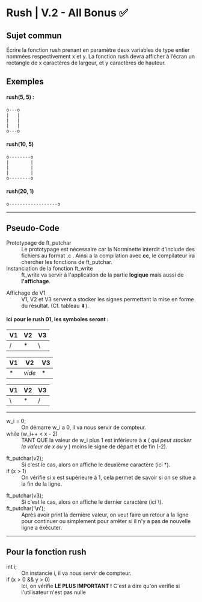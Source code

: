 Rush | V.2 - All Bonus ✅
===================== 
Sujet commun
-------------------
Écrire la fonction rush prenant en paramètre deux variables de type entier nommées respectivement x et y. La fonction rush devra afficher à l’écran un rectangle de x caractères de largeur, et y caractères de hauteur.

Exemples
-------------------

#### rush(5, 5) :
```
o---o
|   |
|   |
|   |
o---o
```

#### rush(10, 5)
```
o--------o
|        |
|        |
|        |
o--------o
```

#### rush(20, 1)
```
o------------------o
```
------
Pseudo-Code
-------------------
<dl>
  <dt>Prototypage de ft_putchar</dt>
  <dd>Le prototypage est nécessaire car la Norminette interdit d'include des fichiers au format .c . Ainsi a la compilation avec <b>cc</b>, le compilateur ira chercher les fonctions de ft_putchar.</dd>

  <dt>Instanciation de la fonction ft_write</dt>
  <dd>ft_write va servir à l'application de la partie <b>logique</b> mais aussi de <b>l'affichage</b>.</dd>
</dl>

<dl>
  <dt>Affichage de V1</dt>
  <dd>V1, V2 et V3 servent a stocker les signes permettant la mise en forme du résultat. (Cf. tableau ⬇).</dd>
</dl>

#### Ici pour le rush 01, les symboles seront :

| V1 | V2 | V3 |
|--|--|--|
| / | * | \ |

| V1 | V2 | V3 |
|--|--|--|
| * | *vide* | * |

| V1 | V2 | V3 |
|--|--|--|
| \ | * | / |

------
<dl>
  <dt>w_i = 0;</dt>
  <dd>On démarre w_i a 0, il va nous servir de compteur.</dd>
  
  <dt>while (w_i++ < x - 2)</dt>
  <dd>TANT QUE la valeur de w_i plus 1 est inférieure à <b>x</b> ( <i>qui peut stocker la valeur de x ou y </i>) moins le signe de départ et de fin (-2). </dd>
</dl>

<dl>
  <dt>ft_putchar(v2);</dt>
  <dd>Si c'est le cas, alors on affiche le deuxième caractère (ici *).</dd>

  <dt>if (x > 1)</dt>
  <dd>On vérifie si x est supérieure à 1, cela permet de savoir si on se situe a la fin de la ligne.</dd>
</dl>

<dl>
  <dt>ft_putchar(v3);</dt>
  <dd>Si c'est le cas, alors on affiche le dernier caractère (ici \).</dd>

  <dt>ft_putchar('\n');</dt>
  <dd>Après avoir print la dernière valeur, on veut faire un retour a la ligne pour continuer ou simplement pour arrêter si il n'y a pas de nouvelle ligne a éxécuter.</dd>
</dl>

------

Pour la fonction rush
-------------------

<dl>
  <dt>int i;</dt>
  <dd>On instancie i, il va nous servir de compteur.</dd>
  
  <dt>if (x > 0 && y > 0)</dt>
  <dd>Ici, on vérifie <b>LE PLUS IMPORTANT !</b> C'est a dire qu'on verifie si l'utilisateur n'est pas nulle</dd>
</dl>
